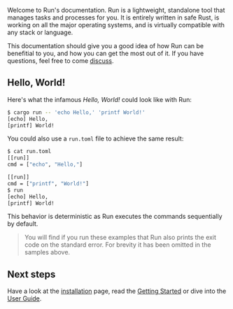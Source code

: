 Welcome to Run's documentation. Run is a lightweight, standalone tool that manages tasks and processes for you. It is entirely written in safe Rust, is working on all the major operating systems, and is virtually compatible with any stack or language.

This documentation should give you a good idea of how Run can be benefitial to you, and how you can get the most out of it. If you have questions, feel free to come [discuss](https://github.com/aymericbeaumet/run/discussions).

## Hello, World!

Here's what the infamous _Hello, World!_ could look like with Run:

```bash
$ cargo run -- 'echo Hello,' 'printf World!'
[echo] Hello,
[printf] World!
```

You could also use a `run.toml` file to achieve the same result:

```bash
$ cat run.toml
[[run]]
cmd = ["echo", "Hello,"]

[[run]]
cmd = ["printf", "World!"]
$ run
[echo] Hello,
[printf] World!
```

This behavior is deterministic as Run executes the commands sequentially by default.

> You will find if you run these examples that Run also prints the exit code on the standard error. For brevity it has been omitted in the samples above.

## Next steps

Have a look at the [installation](./installation.md) page, read the [Getting Started](./getting-started) or dive into the [User Guide](./user-guide/).
